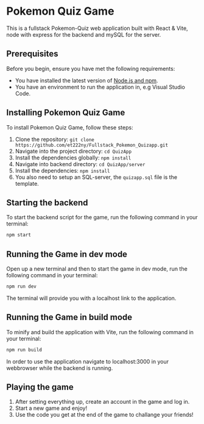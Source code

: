 # Pokemon Quiz Game

This is a fullstack Pokemon-Quiz web application built with React & Vite, node with express for the backend and mySQL for the server.

## Prerequisites

Before you begin, ensure you have met the following requirements:

* You have installed the latest version of [Node.js and npm](https://nodejs.org/en/download/).
* You have an environment to run the application in, e.g Visual Studio Code. 

## Installing Pokemon Quiz Game

To install Pokemon Quiz Game, follow these steps:

1. Clone the repository: `git clone https://github.com/et222ny/Fullstack_Pokemon_Quizapp.git`
2. Navigate into the project directory: `cd QuizApp` 
3. Install the dependencies globally: `npm install`
4. Navigate into backend directory: `cd QuizApp/server`
5. Install the dependencies: `npm install`
6. You also need to setup an SQL-server, the `quizapp.sql` file is the template.


## Starting the backend 

To start the backend script for the game, run the following command in your terminal:

```bash
npm start
```

## Running the Game in dev mode

Open up a new terminal and then to start the game in dev mode, run the following command in your terminal:

```bash
npm run dev 
```
The terminal will provide you with a localhost link to the application.


## Running the Game in build mode 

To minify and build the application with Vite, run the following command in your terminal: 

```bash
npm run build
```
In order to use the application navigate to localhost:3000 in your webbrowser while the backend is running.

## Playing the game

1. After setting everything up, create an account in the game and log in. 
2. Start a new game and enjoy! 
3. Use the code you get at the end of the game to challange your friends! 
